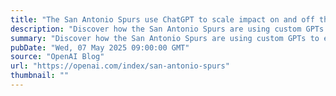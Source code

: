 ```yaml
---
title: "The San Antonio Spurs use ChatGPT to scale impact on and off the court"
description: "Discover how the San Antonio Spurs are using custom GPTs to enhance fan engagement, streamline operations, and drive innovation across teams."
summary: "Discover how the San Antonio Spurs are using custom GPTs to enhance fan engagement, streamline operations, and drive innovation across teams."
pubDate: "Wed, 07 May 2025 09:00:00 GMT"
source: "OpenAI Blog"
url: "https://openai.com/index/san-antonio-spurs"
thumbnail: ""
---
```


